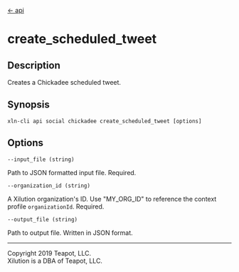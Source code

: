 [<- api](../../../api/index.md)

# create_scheduled_tweet

## Description

Creates a Chickadee scheduled tweet.

## Synopsis

```
xln-cli api social chickadee create_scheduled_tweet [options]
```

## Options

`--input_file (string)`

Path to JSON formatted input file. Required.

`--organization_id (string)`

A Xilution organization's ID. Use "MY_ORG_ID" to reference the context profile `organizationId`. Required.

`--output_file (string)`

Path to output file. Written in JSON format.

---
Copyright 2019 Teapot, LLC.  
Xilution is a DBA of Teapot, LLC.
